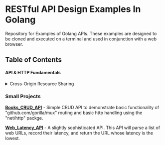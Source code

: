 # RESTful API Design Examples In Golang
Repository for Examples of Golang APIs. These examples are designed to be cloned and executed on a terminal and used in conjunction with a web browser.

## Table of Contents

#### API & HTTP Fundamentals

<details><summary>Cross-Origin Resource Sharing</summary>
<p>

<b>Cross-Origin Resource Sharing (CORS)</b> is method of authorizing a calling client (I.E your code or application) to receive resources from a given host (targeted API).

In general, your browser does not know which external resources are safe and which are not.

CORS allows your browser to determine if a host is safe by checking if it's origin is listed at the API host (server).

An "origin" is the fully-qualified domain name and port of the client that's making the request.

EXAMPLE ORIGIN: `http://app.example.com:8080/`

If your browser can see its origin on the API host, in the form of an HTTP header response bearing it's fully-qualified name, it will consider the resource safe and allow subsequent HTTP methods to succeed.

The chain of events for this security authorization to occur is as follows:

![alt text](https://static.packt-cdn.com/products/9781788294287/graphics/a4a9f6d7-fbed-4b54-870f-e90f5f7a66b6.png "CORS process")

<ol start="1">
  <li>An HTTP 'OPTIONS' call is made to determine if the client's origin is listed at the API</li>
  <li>A HTTP response header including this data is returned</li>
  <li>If the origin is found in the response header, the browser authorizes subsequent HTTP methods to be carried out</li>
</ol>

</p>
</details>

### Small Projects

<b><a href="https://github.com/excircle/golang_apis/tree/master/books_CRUD_API">Books_CRUD_API</a></b> - Simple CRUD API to demonstrate basic functionality of "github.com/gorilla/mux" routing and basic http handling using the "net/http" packge.

<b><a href="https://github.com/excircle/golang_apis/tree/master/web_latency_API">Web_Latency_API</a></b> - A slightly sophisticated API. This API will parse a list of web URLs, record their latency, and return the URL whose latency is the lowest.